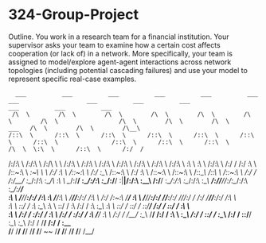 # 324-Group-Project
Outline. You work in a research team for a financial institution. Your 
supervisor asks your team to examine how a certain cost affects cooperation 
(or lack of) in a network. More specifically, your team is assigned to 
model/explore agent-agent interactions across network topologies
(including potential cascading failures) and use your model to represent
specific real-case examples.

      ___          ___          ___          ___          ___          ___          ___                   ___          ___          ___                 ___          ___          ___ 
     /\  \        /\  \        /\  \        /\  \        /\  \        /\  \        /\  \                 /\  \        /\  \        /\  \         ___   /\  \        /\  \        /\__\
    /::\  \      /::\  \      /::\  \      /::\  \      /::\  \      /::\  \      /::\  \               /::\  \      /::\  \      /::\  \       /\  \  \:\  \      /::\  \      /:/  /
   /:/\:\  \    /:/\:\  \    /:/\ \  \    /:/\:\  \    /:/\:\  \    /:/\:\  \    /:/\:\  \             /:/\:\  \    /:/\:\  \    /:/\:\  \      \:\  \  \:\  \    /:/\:\  \    /:/  / 
  /:/  \:\  \  /::\~\:\  \  _\:\~\ \  \  /:/  \:\  \  /::\~\:\  \  /:/  \:\__\  /::\~\:\  \           /:/  \:\  \  /::\~\:\  \  /::\~\:\  \     /::\__\ /::\  \  /::\~\:\  \  /:/  /  
 /:/__/ \:\__\/:/\:\ \:\__\/\ \:\ \ \__\/:/__/ \:\__\/:/\:\ \:\__\/:/__/ \:|__|/:/\:\ \:\__\         /:/__/ \:\__\/:/\:\ \:\__\/:/\:\ \:\__\ __/:/\/__//:/\:\__\/:/\:\ \:\__\/:/__/   
 \:\  \  \/__/\/__\:\/:/  /\:\ \:\ \/__/\:\  \  \/__/\/__\:\/:/  /\:\  \ /:/  /\:\~\:\ \/__/         \:\  \  \/__/\/__\:\/:/  /\/__\:\/:/  //\/:/  /  /:/  \/__/\/__\:\/:/  /\:\  \   
  \:\  \           \::/  /  \:\ \:\__\   \:\  \           \::/  /  \:\  /:/  /  \:\ \:\__\            \:\  \           \::/  /      \::/  / \::/__/  /:/  /          \::/  /  \:\  \  
   \:\  \          /:/  /    \:\/:/  /    \:\  \          /:/  /    \:\/:/  /    \:\ \/__/             \:\  \          /:/  /        \/__/   \:\__\  \/__/           /:/  /    \:\  \ 
    \:\__\        /:/  /      \::/  /      \:\__\        /:/  /      \::/__/      \:\__\                \:\__\        /:/  /                  \/__/                 /:/  /      \:\__\
     \/__/        \/__/        \/__/        \/__/        \/__/        ~~           \/__/                 \/__/        \/__/                                         \/__/        \/__/
